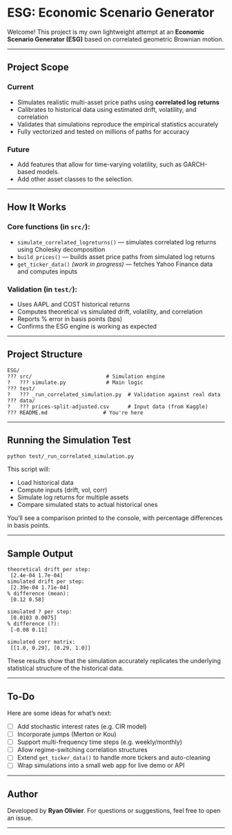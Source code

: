 # ESG: Economic Scenario Generator

Welcome! This project is my own lightweight attempt at an **Economic Scenario Generator (ESG)** based on correlated geometric Brownian motion.

---

## Project Scope

### Current
* Simulates realistic multi-asset price paths using **correlated log returns**
* Calibrates to historical data using estimated drift, volatility, and correlation
* Validates that simulations reproduce the empirical statistics accurately
* Fully vectorized and tested on millions of paths for accuracy

### Future
* Add features that allow for time-varying volatility, such as GARCH-based models.
* Add other asset classes to the selection.

---

## How It Works

### Core functions (in `src/`):

* `simulate_correlated_logreturns()` — simulates correlated log returns using Cholesky decomposition
* `build_prices()` — builds asset price paths from simulated log returns
* `get_ticker_data()` *(work in progress)* — fetches Yahoo Finance data and computes inputs

### Validation (in `test/`):

* Uses AAPL and COST historical returns
* Computes theoretical vs simulated drift, volatility, and correlation
* Reports % error in basis points (bps)
* Confirms the ESG engine is working as expected

---

## Project Structure

```
ESG/
??? src/                        # Simulation engine
?   ??? simulate.py             # Main logic
??? test/
?   ??? _run_correlated_simulation.py  # Validation against real data
??? data/
?   ??? prices-split-adjusted.csv      # Input data (from Kaggle)
??? README.md                  # You're here
```

---

## Running the Simulation Test

```bash
python test/_run_correlated_simulation.py
```

This script will:

* Load historical data
* Compute inputs (drift, vol, corr)
* Simulate log returns for multiple assets
* Compare simulated stats to actual historical ones

You’ll see a comparison printed to the console, with percentage differences in basis points.

---

## Sample Output

```
theoretical drift per step:
 [2.4e-04 1.7e-04]
simulated drift per step:
 [2.39e-04 1.71e-04]
% difference (mean):
 [0.12 0.58]

simulated ? per step:
 [0.0103 0.0075]
% difference (?):
 [-0.08 0.11]

simulated corr matrix:
 [[1.0, 0.29], [0.29, 1.0]]
```

These results show that the simulation accurately replicates the underlying statistical structure of the historical data.

---

## To-Do

Here are some ideas for what’s next:

* [ ] Add stochastic interest rates (e.g. CIR model)
* [ ] Incorporate jumps (Merton or Kou)
* [ ] Support multi-frequency time steps (e.g. weekly/monthly)
* [ ] Allow regime-switching correlation structures
* [ ] Extend `get_ticker_data()` to handle more tickers and auto-cleaning
* [ ] Wrap simulations into a small web app for live demo or API

---

## Author

Developed by **Ryan Olivier**. For questions or suggestions, feel free to open an issue.

---

